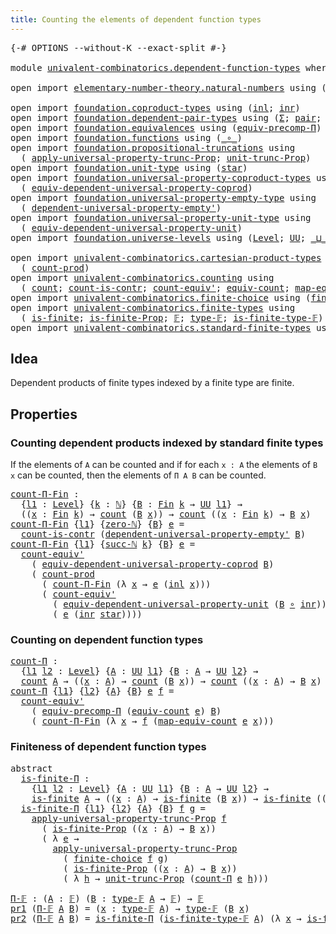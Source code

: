 ```yaml
---
title: Counting the elements of dependent function types
---
```


<pre class="Agda"><a id="75" class="Symbol">{-#</a> <a id="79" class="Keyword">OPTIONS</a> <a id="87" class="Pragma">--without-K</a> <a id="99" class="Pragma">--exact-split</a> <a id="113" class="Symbol">#-}</a>

<a id="118" class="Keyword">module</a> <a id="125" href="univalent-combinatorics.dependent-function-types.html" class="Module">univalent-combinatorics.dependent-function-types</a> <a id="174" class="Keyword">where</a>

<a id="181" class="Keyword">open</a> <a id="186" class="Keyword">import</a> <a id="193" href="elementary-number-theory.natural-numbers.html" class="Module">elementary-number-theory.natural-numbers</a> <a id="234" class="Keyword">using</a> <a id="240" class="Symbol">(</a><a id="241" href="elementary-number-theory.natural-numbers.html#1444" class="Datatype">ℕ</a><a id="242" class="Symbol">;</a> <a id="244" href="elementary-number-theory.natural-numbers.html#1465" class="InductiveConstructor">zero-ℕ</a><a id="250" class="Symbol">;</a> <a id="252" href="elementary-number-theory.natural-numbers.html#1478" class="InductiveConstructor">succ-ℕ</a><a id="258" class="Symbol">)</a>

<a id="261" class="Keyword">open</a> <a id="266" class="Keyword">import</a> <a id="273" href="foundation.coproduct-types.html" class="Module">foundation.coproduct-types</a> <a id="300" class="Keyword">using</a> <a id="306" class="Symbol">(</a><a id="307" href="foundation.coproduct-types.html#1239" class="InductiveConstructor">inl</a><a id="310" class="Symbol">;</a> <a id="312" href="foundation.coproduct-types.html#1262" class="InductiveConstructor">inr</a><a id="315" class="Symbol">)</a>
<a id="317" class="Keyword">open</a> <a id="322" class="Keyword">import</a> <a id="329" href="foundation.dependent-pair-types.html" class="Module">foundation.dependent-pair-types</a> <a id="361" class="Keyword">using</a> <a id="367" class="Symbol">(</a><a id="368" href="foundation-core.dependent-pair-types.html#502" class="Record">Σ</a><a id="369" class="Symbol">;</a> <a id="371" href="foundation-core.dependent-pair-types.html#575" class="InductiveConstructor">pair</a><a id="375" class="Symbol">;</a> <a id="377" href="foundation-core.dependent-pair-types.html#592" class="Field">pr1</a><a id="380" class="Symbol">;</a> <a id="382" href="foundation-core.dependent-pair-types.html#604" class="Field">pr2</a><a id="385" class="Symbol">)</a>
<a id="387" class="Keyword">open</a> <a id="392" class="Keyword">import</a> <a id="399" href="foundation.equivalences.html" class="Module">foundation.equivalences</a> <a id="423" class="Keyword">using</a> <a id="429" class="Symbol">(</a><a id="430" href="foundation.equivalences.html#7280" class="Function">equiv-precomp-Π</a><a id="445" class="Symbol">)</a>
<a id="447" class="Keyword">open</a> <a id="452" class="Keyword">import</a> <a id="459" href="foundation.functions.html" class="Module">foundation.functions</a> <a id="480" class="Keyword">using</a> <a id="486" class="Symbol">(</a><a id="487" href="foundation-core.functions.html#407" class="Function Operator">_∘_</a><a id="490" class="Symbol">)</a>
<a id="492" class="Keyword">open</a> <a id="497" class="Keyword">import</a> <a id="504" href="foundation.propositional-truncations.html" class="Module">foundation.propositional-truncations</a> <a id="541" class="Keyword">using</a>
  <a id="549" class="Symbol">(</a> <a id="551" href="foundation.propositional-truncations.html#5581" class="Function">apply-universal-property-trunc-Prop</a><a id="586" class="Symbol">;</a> <a id="588" href="foundation.propositional-truncations.html#2096" class="Function">unit-trunc-Prop</a><a id="603" class="Symbol">)</a>
<a id="605" class="Keyword">open</a> <a id="610" class="Keyword">import</a> <a id="617" href="foundation.unit-type.html" class="Module">foundation.unit-type</a> <a id="638" class="Keyword">using</a> <a id="644" class="Symbol">(</a><a id="645" href="foundation.unit-type.html#999" class="InductiveConstructor">star</a><a id="649" class="Symbol">)</a>
<a id="651" class="Keyword">open</a> <a id="656" class="Keyword">import</a> <a id="663" href="foundation.universal-property-coproduct-types.html" class="Module">foundation.universal-property-coproduct-types</a> <a id="709" class="Keyword">using</a>
  <a id="717" class="Symbol">(</a> <a id="719" href="foundation.universal-property-coproduct-types.html#1636" class="Function">equiv-dependent-universal-property-coprod</a><a id="760" class="Symbol">)</a>
<a id="762" class="Keyword">open</a> <a id="767" class="Keyword">import</a> <a id="774" href="foundation.universal-property-empty-type.html" class="Module">foundation.universal-property-empty-type</a> <a id="815" class="Keyword">using</a>
  <a id="823" class="Symbol">(</a> <a id="825" href="foundation.universal-property-empty-type.html#2261" class="Function">dependent-universal-property-empty&#39;</a><a id="860" class="Symbol">)</a>
<a id="862" class="Keyword">open</a> <a id="867" class="Keyword">import</a> <a id="874" href="foundation.universal-property-unit-type.html" class="Module">foundation.universal-property-unit-type</a> <a id="914" class="Keyword">using</a>
  <a id="922" class="Symbol">(</a> <a id="924" href="foundation.universal-property-unit-type.html#1728" class="Function">equiv-dependent-universal-property-unit</a><a id="963" class="Symbol">)</a>
<a id="965" class="Keyword">open</a> <a id="970" class="Keyword">import</a> <a id="977" href="foundation.universe-levels.html" class="Module">foundation.universe-levels</a> <a id="1004" class="Keyword">using</a> <a id="1010" class="Symbol">(</a><a id="1011" href="Agda.Primitive.html#597" class="Postulate">Level</a><a id="1016" class="Symbol">;</a> <a id="1018" href="foundation-core.universe-levels.html#222" class="Primitive">UU</a><a id="1020" class="Symbol">;</a> <a id="1022" href="Agda.Primitive.html#810" class="Primitive Operator">_⊔_</a><a id="1025" class="Symbol">)</a>

<a id="1028" class="Keyword">open</a> <a id="1033" class="Keyword">import</a> <a id="1040" href="univalent-combinatorics.cartesian-product-types.html" class="Module">univalent-combinatorics.cartesian-product-types</a> <a id="1088" class="Keyword">using</a>
  <a id="1096" class="Symbol">(</a> <a id="1098" href="univalent-combinatorics.cartesian-product-types.html#3160" class="Function">count-prod</a><a id="1108" class="Symbol">)</a>
<a id="1110" class="Keyword">open</a> <a id="1115" class="Keyword">import</a> <a id="1122" href="univalent-combinatorics.counting.html" class="Module">univalent-combinatorics.counting</a> <a id="1155" class="Keyword">using</a>
  <a id="1163" class="Symbol">(</a> <a id="1165" href="univalent-combinatorics.counting.html#1759" class="Function">count</a><a id="1170" class="Symbol">;</a> <a id="1172" href="univalent-combinatorics.counting.html#4602" class="Function">count-is-contr</a><a id="1186" class="Symbol">;</a> <a id="1188" href="univalent-combinatorics.counting.html#3288" class="Function">count-equiv&#39;</a><a id="1200" class="Symbol">;</a> <a id="1202" href="univalent-combinatorics.counting.html#1956" class="Function">equiv-count</a><a id="1213" class="Symbol">;</a> <a id="1215" href="univalent-combinatorics.counting.html#2030" class="Function">map-equiv-count</a><a id="1230" class="Symbol">)</a>
<a id="1232" class="Keyword">open</a> <a id="1237" class="Keyword">import</a> <a id="1244" href="univalent-combinatorics.finite-choice.html" class="Module">univalent-combinatorics.finite-choice</a> <a id="1282" class="Keyword">using</a> <a id="1288" class="Symbol">(</a><a id="1289" href="univalent-combinatorics.finite-choice.html#3765" class="Function">finite-choice</a><a id="1302" class="Symbol">)</a>
<a id="1304" class="Keyword">open</a> <a id="1309" class="Keyword">import</a> <a id="1316" href="univalent-combinatorics.finite-types.html" class="Module">univalent-combinatorics.finite-types</a> <a id="1353" class="Keyword">using</a>
  <a id="1361" class="Symbol">(</a> <a id="1363" href="univalent-combinatorics.finite-types.html#3664" class="Function">is-finite</a><a id="1372" class="Symbol">;</a> <a id="1374" href="univalent-combinatorics.finite-types.html#3573" class="Function">is-finite-Prop</a><a id="1388" class="Symbol">;</a> <a id="1390" href="univalent-combinatorics.finite-types.html#4055" class="Function">𝔽</a><a id="1391" class="Symbol">;</a> <a id="1393" href="univalent-combinatorics.finite-types.html#4103" class="Function">type-𝔽</a><a id="1399" class="Symbol">;</a> <a id="1401" href="univalent-combinatorics.finite-types.html#4154" class="Function">is-finite-type-𝔽</a><a id="1417" class="Symbol">)</a>
<a id="1419" class="Keyword">open</a> <a id="1424" class="Keyword">import</a> <a id="1431" href="univalent-combinatorics.standard-finite-types.html" class="Module">univalent-combinatorics.standard-finite-types</a> <a id="1477" class="Keyword">using</a> <a id="1483" class="Symbol">(</a><a id="1484" href="univalent-combinatorics.standard-finite-types.html#2085" class="Function">Fin</a><a id="1487" class="Symbol">)</a>
</pre>
## Idea

Dependent products of finite types indexed by a finite type are finite.

## Properties

### Counting dependent products indexed by standard finite types

If the elements of `A` can be counted and if for each `x : A` the elements of `B x` can be counted, then the elements of `Π A B` can be counted.

<pre class="Agda"><a id="count-Π-Fin"></a><a id="1811" href="univalent-combinatorics.dependent-function-types.html#1811" class="Function">count-Π-Fin</a> <a id="1823" class="Symbol">:</a>
  <a id="1827" class="Symbol">{</a><a id="1828" href="univalent-combinatorics.dependent-function-types.html#1828" class="Bound">l1</a> <a id="1831" class="Symbol">:</a> <a id="1833" href="Agda.Primitive.html#597" class="Postulate">Level</a><a id="1838" class="Symbol">}</a> <a id="1840" class="Symbol">{</a><a id="1841" href="univalent-combinatorics.dependent-function-types.html#1841" class="Bound">k</a> <a id="1843" class="Symbol">:</a> <a id="1845" href="elementary-number-theory.natural-numbers.html#1444" class="Datatype">ℕ</a><a id="1846" class="Symbol">}</a> <a id="1848" class="Symbol">{</a><a id="1849" href="univalent-combinatorics.dependent-function-types.html#1849" class="Bound">B</a> <a id="1851" class="Symbol">:</a> <a id="1853" href="univalent-combinatorics.standard-finite-types.html#2085" class="Function">Fin</a> <a id="1857" href="univalent-combinatorics.dependent-function-types.html#1841" class="Bound">k</a> <a id="1859" class="Symbol">→</a> <a id="1861" href="foundation-core.universe-levels.html#222" class="Primitive">UU</a> <a id="1864" href="univalent-combinatorics.dependent-function-types.html#1828" class="Bound">l1</a><a id="1866" class="Symbol">}</a> <a id="1868" class="Symbol">→</a>
  <a id="1872" class="Symbol">((</a><a id="1874" href="univalent-combinatorics.dependent-function-types.html#1874" class="Bound">x</a> <a id="1876" class="Symbol">:</a> <a id="1878" href="univalent-combinatorics.standard-finite-types.html#2085" class="Function">Fin</a> <a id="1882" href="univalent-combinatorics.dependent-function-types.html#1841" class="Bound">k</a><a id="1883" class="Symbol">)</a> <a id="1885" class="Symbol">→</a> <a id="1887" href="univalent-combinatorics.counting.html#1759" class="Function">count</a> <a id="1893" class="Symbol">(</a><a id="1894" href="univalent-combinatorics.dependent-function-types.html#1849" class="Bound">B</a> <a id="1896" href="univalent-combinatorics.dependent-function-types.html#1874" class="Bound">x</a><a id="1897" class="Symbol">))</a> <a id="1900" class="Symbol">→</a> <a id="1902" href="univalent-combinatorics.counting.html#1759" class="Function">count</a> <a id="1908" class="Symbol">((</a><a id="1910" href="univalent-combinatorics.dependent-function-types.html#1910" class="Bound">x</a> <a id="1912" class="Symbol">:</a> <a id="1914" href="univalent-combinatorics.standard-finite-types.html#2085" class="Function">Fin</a> <a id="1918" href="univalent-combinatorics.dependent-function-types.html#1841" class="Bound">k</a><a id="1919" class="Symbol">)</a> <a id="1921" class="Symbol">→</a> <a id="1923" href="univalent-combinatorics.dependent-function-types.html#1849" class="Bound">B</a> <a id="1925" href="univalent-combinatorics.dependent-function-types.html#1910" class="Bound">x</a><a id="1926" class="Symbol">)</a>
<a id="1928" href="univalent-combinatorics.dependent-function-types.html#1811" class="Function">count-Π-Fin</a> <a id="1940" class="Symbol">{</a><a id="1941" href="univalent-combinatorics.dependent-function-types.html#1941" class="Bound">l1</a><a id="1943" class="Symbol">}</a> <a id="1945" class="Symbol">{</a><a id="1946" href="elementary-number-theory.natural-numbers.html#1465" class="InductiveConstructor">zero-ℕ</a><a id="1952" class="Symbol">}</a> <a id="1954" class="Symbol">{</a><a id="1955" href="univalent-combinatorics.dependent-function-types.html#1955" class="Bound">B</a><a id="1956" class="Symbol">}</a> <a id="1958" href="univalent-combinatorics.dependent-function-types.html#1958" class="Bound">e</a> <a id="1960" class="Symbol">=</a>
  <a id="1964" href="univalent-combinatorics.counting.html#4602" class="Function">count-is-contr</a> <a id="1979" class="Symbol">(</a><a id="1980" href="foundation.universal-property-empty-type.html#2261" class="Function">dependent-universal-property-empty&#39;</a> <a id="2016" href="univalent-combinatorics.dependent-function-types.html#1955" class="Bound">B</a><a id="2017" class="Symbol">)</a>
<a id="2019" href="univalent-combinatorics.dependent-function-types.html#1811" class="Function">count-Π-Fin</a> <a id="2031" class="Symbol">{</a><a id="2032" href="univalent-combinatorics.dependent-function-types.html#2032" class="Bound">l1</a><a id="2034" class="Symbol">}</a> <a id="2036" class="Symbol">{</a><a id="2037" href="elementary-number-theory.natural-numbers.html#1478" class="InductiveConstructor">succ-ℕ</a> <a id="2044" href="univalent-combinatorics.dependent-function-types.html#2044" class="Bound">k</a><a id="2045" class="Symbol">}</a> <a id="2047" class="Symbol">{</a><a id="2048" href="univalent-combinatorics.dependent-function-types.html#2048" class="Bound">B</a><a id="2049" class="Symbol">}</a> <a id="2051" href="univalent-combinatorics.dependent-function-types.html#2051" class="Bound">e</a> <a id="2053" class="Symbol">=</a>
  <a id="2057" href="univalent-combinatorics.counting.html#3288" class="Function">count-equiv&#39;</a>
    <a id="2074" class="Symbol">(</a> <a id="2076" href="foundation.universal-property-coproduct-types.html#1636" class="Function">equiv-dependent-universal-property-coprod</a> <a id="2118" href="univalent-combinatorics.dependent-function-types.html#2048" class="Bound">B</a><a id="2119" class="Symbol">)</a>
    <a id="2125" class="Symbol">(</a> <a id="2127" href="univalent-combinatorics.cartesian-product-types.html#3160" class="Function">count-prod</a>
      <a id="2144" class="Symbol">(</a> <a id="2146" href="univalent-combinatorics.dependent-function-types.html#1811" class="Function">count-Π-Fin</a> <a id="2158" class="Symbol">(λ</a> <a id="2161" href="univalent-combinatorics.dependent-function-types.html#2161" class="Bound">x</a> <a id="2163" class="Symbol">→</a> <a id="2165" href="univalent-combinatorics.dependent-function-types.html#2051" class="Bound">e</a> <a id="2167" class="Symbol">(</a><a id="2168" href="foundation.coproduct-types.html#1239" class="InductiveConstructor">inl</a> <a id="2172" href="univalent-combinatorics.dependent-function-types.html#2161" class="Bound">x</a><a id="2173" class="Symbol">)))</a>
      <a id="2183" class="Symbol">(</a> <a id="2185" href="univalent-combinatorics.counting.html#3288" class="Function">count-equiv&#39;</a>
        <a id="2206" class="Symbol">(</a> <a id="2208" href="foundation.universal-property-unit-type.html#1728" class="Function">equiv-dependent-universal-property-unit</a> <a id="2248" class="Symbol">(</a><a id="2249" href="univalent-combinatorics.dependent-function-types.html#2048" class="Bound">B</a> <a id="2251" href="foundation-core.functions.html#407" class="Function Operator">∘</a> <a id="2253" href="foundation.coproduct-types.html#1262" class="InductiveConstructor">inr</a><a id="2256" class="Symbol">))</a>
        <a id="2267" class="Symbol">(</a> <a id="2269" href="univalent-combinatorics.dependent-function-types.html#2051" class="Bound">e</a> <a id="2271" class="Symbol">(</a><a id="2272" href="foundation.coproduct-types.html#1262" class="InductiveConstructor">inr</a> <a id="2276" href="foundation.unit-type.html#999" class="InductiveConstructor">star</a><a id="2280" class="Symbol">))))</a>
</pre>
### Counting on dependent function types

<pre class="Agda"><a id="count-Π"></a><a id="2340" href="univalent-combinatorics.dependent-function-types.html#2340" class="Function">count-Π</a> <a id="2348" class="Symbol">:</a>
  <a id="2352" class="Symbol">{</a><a id="2353" href="univalent-combinatorics.dependent-function-types.html#2353" class="Bound">l1</a> <a id="2356" href="univalent-combinatorics.dependent-function-types.html#2356" class="Bound">l2</a> <a id="2359" class="Symbol">:</a> <a id="2361" href="Agda.Primitive.html#597" class="Postulate">Level</a><a id="2366" class="Symbol">}</a> <a id="2368" class="Symbol">{</a><a id="2369" href="univalent-combinatorics.dependent-function-types.html#2369" class="Bound">A</a> <a id="2371" class="Symbol">:</a> <a id="2373" href="foundation-core.universe-levels.html#222" class="Primitive">UU</a> <a id="2376" href="univalent-combinatorics.dependent-function-types.html#2353" class="Bound">l1</a><a id="2378" class="Symbol">}</a> <a id="2380" class="Symbol">{</a><a id="2381" href="univalent-combinatorics.dependent-function-types.html#2381" class="Bound">B</a> <a id="2383" class="Symbol">:</a> <a id="2385" href="univalent-combinatorics.dependent-function-types.html#2369" class="Bound">A</a> <a id="2387" class="Symbol">→</a> <a id="2389" href="foundation-core.universe-levels.html#222" class="Primitive">UU</a> <a id="2392" href="univalent-combinatorics.dependent-function-types.html#2356" class="Bound">l2</a><a id="2394" class="Symbol">}</a> <a id="2396" class="Symbol">→</a>
  <a id="2400" href="univalent-combinatorics.counting.html#1759" class="Function">count</a> <a id="2406" href="univalent-combinatorics.dependent-function-types.html#2369" class="Bound">A</a> <a id="2408" class="Symbol">→</a> <a id="2410" class="Symbol">((</a><a id="2412" href="univalent-combinatorics.dependent-function-types.html#2412" class="Bound">x</a> <a id="2414" class="Symbol">:</a> <a id="2416" href="univalent-combinatorics.dependent-function-types.html#2369" class="Bound">A</a><a id="2417" class="Symbol">)</a> <a id="2419" class="Symbol">→</a> <a id="2421" href="univalent-combinatorics.counting.html#1759" class="Function">count</a> <a id="2427" class="Symbol">(</a><a id="2428" href="univalent-combinatorics.dependent-function-types.html#2381" class="Bound">B</a> <a id="2430" href="univalent-combinatorics.dependent-function-types.html#2412" class="Bound">x</a><a id="2431" class="Symbol">))</a> <a id="2434" class="Symbol">→</a> <a id="2436" href="univalent-combinatorics.counting.html#1759" class="Function">count</a> <a id="2442" class="Symbol">((</a><a id="2444" href="univalent-combinatorics.dependent-function-types.html#2444" class="Bound">x</a> <a id="2446" class="Symbol">:</a> <a id="2448" href="univalent-combinatorics.dependent-function-types.html#2369" class="Bound">A</a><a id="2449" class="Symbol">)</a> <a id="2451" class="Symbol">→</a> <a id="2453" href="univalent-combinatorics.dependent-function-types.html#2381" class="Bound">B</a> <a id="2455" href="univalent-combinatorics.dependent-function-types.html#2444" class="Bound">x</a><a id="2456" class="Symbol">)</a>
<a id="2458" href="univalent-combinatorics.dependent-function-types.html#2340" class="Function">count-Π</a> <a id="2466" class="Symbol">{</a><a id="2467" href="univalent-combinatorics.dependent-function-types.html#2467" class="Bound">l1</a><a id="2469" class="Symbol">}</a> <a id="2471" class="Symbol">{</a><a id="2472" href="univalent-combinatorics.dependent-function-types.html#2472" class="Bound">l2</a><a id="2474" class="Symbol">}</a> <a id="2476" class="Symbol">{</a><a id="2477" href="univalent-combinatorics.dependent-function-types.html#2477" class="Bound">A</a><a id="2478" class="Symbol">}</a> <a id="2480" class="Symbol">{</a><a id="2481" href="univalent-combinatorics.dependent-function-types.html#2481" class="Bound">B</a><a id="2482" class="Symbol">}</a> <a id="2484" href="univalent-combinatorics.dependent-function-types.html#2484" class="Bound">e</a> <a id="2486" href="univalent-combinatorics.dependent-function-types.html#2486" class="Bound">f</a> <a id="2488" class="Symbol">=</a>
  <a id="2492" href="univalent-combinatorics.counting.html#3288" class="Function">count-equiv&#39;</a>
    <a id="2509" class="Symbol">(</a> <a id="2511" href="foundation.equivalences.html#7280" class="Function">equiv-precomp-Π</a> <a id="2527" class="Symbol">(</a><a id="2528" href="univalent-combinatorics.counting.html#1956" class="Function">equiv-count</a> <a id="2540" href="univalent-combinatorics.dependent-function-types.html#2484" class="Bound">e</a><a id="2541" class="Symbol">)</a> <a id="2543" href="univalent-combinatorics.dependent-function-types.html#2481" class="Bound">B</a><a id="2544" class="Symbol">)</a>
    <a id="2550" class="Symbol">(</a> <a id="2552" href="univalent-combinatorics.dependent-function-types.html#1811" class="Function">count-Π-Fin</a> <a id="2564" class="Symbol">(λ</a> <a id="2567" href="univalent-combinatorics.dependent-function-types.html#2567" class="Bound">x</a> <a id="2569" class="Symbol">→</a> <a id="2571" href="univalent-combinatorics.dependent-function-types.html#2486" class="Bound">f</a> <a id="2573" class="Symbol">(</a><a id="2574" href="univalent-combinatorics.counting.html#2030" class="Function">map-equiv-count</a> <a id="2590" href="univalent-combinatorics.dependent-function-types.html#2484" class="Bound">e</a> <a id="2592" href="univalent-combinatorics.dependent-function-types.html#2567" class="Bound">x</a><a id="2593" class="Symbol">)))</a>
</pre>
### Finiteness of dependent function types

<pre class="Agda"><a id="2654" class="Keyword">abstract</a>
  <a id="is-finite-Π"></a><a id="2665" href="univalent-combinatorics.dependent-function-types.html#2665" class="Function">is-finite-Π</a> <a id="2677" class="Symbol">:</a>
    <a id="2683" class="Symbol">{</a><a id="2684" href="univalent-combinatorics.dependent-function-types.html#2684" class="Bound">l1</a> <a id="2687" href="univalent-combinatorics.dependent-function-types.html#2687" class="Bound">l2</a> <a id="2690" class="Symbol">:</a> <a id="2692" href="Agda.Primitive.html#597" class="Postulate">Level</a><a id="2697" class="Symbol">}</a> <a id="2699" class="Symbol">{</a><a id="2700" href="univalent-combinatorics.dependent-function-types.html#2700" class="Bound">A</a> <a id="2702" class="Symbol">:</a> <a id="2704" href="foundation-core.universe-levels.html#222" class="Primitive">UU</a> <a id="2707" href="univalent-combinatorics.dependent-function-types.html#2684" class="Bound">l1</a><a id="2709" class="Symbol">}</a> <a id="2711" class="Symbol">{</a><a id="2712" href="univalent-combinatorics.dependent-function-types.html#2712" class="Bound">B</a> <a id="2714" class="Symbol">:</a> <a id="2716" href="univalent-combinatorics.dependent-function-types.html#2700" class="Bound">A</a> <a id="2718" class="Symbol">→</a> <a id="2720" href="foundation-core.universe-levels.html#222" class="Primitive">UU</a> <a id="2723" href="univalent-combinatorics.dependent-function-types.html#2687" class="Bound">l2</a><a id="2725" class="Symbol">}</a> <a id="2727" class="Symbol">→</a>
    <a id="2733" href="univalent-combinatorics.finite-types.html#3664" class="Function">is-finite</a> <a id="2743" href="univalent-combinatorics.dependent-function-types.html#2700" class="Bound">A</a> <a id="2745" class="Symbol">→</a> <a id="2747" class="Symbol">((</a><a id="2749" href="univalent-combinatorics.dependent-function-types.html#2749" class="Bound">x</a> <a id="2751" class="Symbol">:</a> <a id="2753" href="univalent-combinatorics.dependent-function-types.html#2700" class="Bound">A</a><a id="2754" class="Symbol">)</a> <a id="2756" class="Symbol">→</a> <a id="2758" href="univalent-combinatorics.finite-types.html#3664" class="Function">is-finite</a> <a id="2768" class="Symbol">(</a><a id="2769" href="univalent-combinatorics.dependent-function-types.html#2712" class="Bound">B</a> <a id="2771" href="univalent-combinatorics.dependent-function-types.html#2749" class="Bound">x</a><a id="2772" class="Symbol">))</a> <a id="2775" class="Symbol">→</a> <a id="2777" href="univalent-combinatorics.finite-types.html#3664" class="Function">is-finite</a> <a id="2787" class="Symbol">((</a><a id="2789" href="univalent-combinatorics.dependent-function-types.html#2789" class="Bound">x</a> <a id="2791" class="Symbol">:</a> <a id="2793" href="univalent-combinatorics.dependent-function-types.html#2700" class="Bound">A</a><a id="2794" class="Symbol">)</a> <a id="2796" class="Symbol">→</a> <a id="2798" href="univalent-combinatorics.dependent-function-types.html#2712" class="Bound">B</a> <a id="2800" href="univalent-combinatorics.dependent-function-types.html#2789" class="Bound">x</a><a id="2801" class="Symbol">)</a>
  <a id="2805" href="univalent-combinatorics.dependent-function-types.html#2665" class="Function">is-finite-Π</a> <a id="2817" class="Symbol">{</a><a id="2818" href="univalent-combinatorics.dependent-function-types.html#2818" class="Bound">l1</a><a id="2820" class="Symbol">}</a> <a id="2822" class="Symbol">{</a><a id="2823" href="univalent-combinatorics.dependent-function-types.html#2823" class="Bound">l2</a><a id="2825" class="Symbol">}</a> <a id="2827" class="Symbol">{</a><a id="2828" href="univalent-combinatorics.dependent-function-types.html#2828" class="Bound">A</a><a id="2829" class="Symbol">}</a> <a id="2831" class="Symbol">{</a><a id="2832" href="univalent-combinatorics.dependent-function-types.html#2832" class="Bound">B</a><a id="2833" class="Symbol">}</a> <a id="2835" href="univalent-combinatorics.dependent-function-types.html#2835" class="Bound">f</a> <a id="2837" href="univalent-combinatorics.dependent-function-types.html#2837" class="Bound">g</a> <a id="2839" class="Symbol">=</a>
    <a id="2845" href="foundation.propositional-truncations.html#5581" class="Function">apply-universal-property-trunc-Prop</a> <a id="2881" href="univalent-combinatorics.dependent-function-types.html#2835" class="Bound">f</a>
      <a id="2889" class="Symbol">(</a> <a id="2891" href="univalent-combinatorics.finite-types.html#3573" class="Function">is-finite-Prop</a> <a id="2906" class="Symbol">((</a><a id="2908" href="univalent-combinatorics.dependent-function-types.html#2908" class="Bound">x</a> <a id="2910" class="Symbol">:</a> <a id="2912" href="univalent-combinatorics.dependent-function-types.html#2828" class="Bound">A</a><a id="2913" class="Symbol">)</a> <a id="2915" class="Symbol">→</a> <a id="2917" href="univalent-combinatorics.dependent-function-types.html#2832" class="Bound">B</a> <a id="2919" href="univalent-combinatorics.dependent-function-types.html#2908" class="Bound">x</a><a id="2920" class="Symbol">))</a>
      <a id="2929" class="Symbol">(</a> <a id="2931" class="Symbol">λ</a> <a id="2933" href="univalent-combinatorics.dependent-function-types.html#2933" class="Bound">e</a> <a id="2935" class="Symbol">→</a>
        <a id="2945" href="foundation.propositional-truncations.html#5581" class="Function">apply-universal-property-trunc-Prop</a>
          <a id="2991" class="Symbol">(</a> <a id="2993" href="univalent-combinatorics.finite-choice.html#3765" class="Function">finite-choice</a> <a id="3007" href="univalent-combinatorics.dependent-function-types.html#2835" class="Bound">f</a> <a id="3009" href="univalent-combinatorics.dependent-function-types.html#2837" class="Bound">g</a><a id="3010" class="Symbol">)</a>
          <a id="3022" class="Symbol">(</a> <a id="3024" href="univalent-combinatorics.finite-types.html#3573" class="Function">is-finite-Prop</a> <a id="3039" class="Symbol">((</a><a id="3041" href="univalent-combinatorics.dependent-function-types.html#3041" class="Bound">x</a> <a id="3043" class="Symbol">:</a> <a id="3045" href="univalent-combinatorics.dependent-function-types.html#2828" class="Bound">A</a><a id="3046" class="Symbol">)</a> <a id="3048" class="Symbol">→</a> <a id="3050" href="univalent-combinatorics.dependent-function-types.html#2832" class="Bound">B</a> <a id="3052" href="univalent-combinatorics.dependent-function-types.html#3041" class="Bound">x</a><a id="3053" class="Symbol">))</a>
          <a id="3066" class="Symbol">(</a> <a id="3068" class="Symbol">λ</a> <a id="3070" href="univalent-combinatorics.dependent-function-types.html#3070" class="Bound">h</a> <a id="3072" class="Symbol">→</a> <a id="3074" href="foundation.propositional-truncations.html#2096" class="Function">unit-trunc-Prop</a> <a id="3090" class="Symbol">(</a><a id="3091" href="univalent-combinatorics.dependent-function-types.html#2340" class="Function">count-Π</a> <a id="3099" href="univalent-combinatorics.dependent-function-types.html#2933" class="Bound">e</a> <a id="3101" href="univalent-combinatorics.dependent-function-types.html#3070" class="Bound">h</a><a id="3102" class="Symbol">)))</a>

<a id="Π-𝔽"></a><a id="3107" href="univalent-combinatorics.dependent-function-types.html#3107" class="Function">Π-𝔽</a> <a id="3111" class="Symbol">:</a> <a id="3113" class="Symbol">(</a><a id="3114" href="univalent-combinatorics.dependent-function-types.html#3114" class="Bound">A</a> <a id="3116" class="Symbol">:</a> <a id="3118" href="univalent-combinatorics.finite-types.html#4055" class="Function">𝔽</a><a id="3119" class="Symbol">)</a> <a id="3121" class="Symbol">(</a><a id="3122" href="univalent-combinatorics.dependent-function-types.html#3122" class="Bound">B</a> <a id="3124" class="Symbol">:</a> <a id="3126" href="univalent-combinatorics.finite-types.html#4103" class="Function">type-𝔽</a> <a id="3133" href="univalent-combinatorics.dependent-function-types.html#3114" class="Bound">A</a> <a id="3135" class="Symbol">→</a> <a id="3137" href="univalent-combinatorics.finite-types.html#4055" class="Function">𝔽</a><a id="3138" class="Symbol">)</a> <a id="3140" class="Symbol">→</a> <a id="3142" href="univalent-combinatorics.finite-types.html#4055" class="Function">𝔽</a>
<a id="3144" href="foundation-core.dependent-pair-types.html#592" class="Field">pr1</a> <a id="3148" class="Symbol">(</a><a id="3149" href="univalent-combinatorics.dependent-function-types.html#3107" class="Function">Π-𝔽</a> <a id="3153" href="univalent-combinatorics.dependent-function-types.html#3153" class="Bound">A</a> <a id="3155" href="univalent-combinatorics.dependent-function-types.html#3155" class="Bound">B</a><a id="3156" class="Symbol">)</a> <a id="3158" class="Symbol">=</a> <a id="3160" class="Symbol">(</a><a id="3161" href="univalent-combinatorics.dependent-function-types.html#3161" class="Bound">x</a> <a id="3163" class="Symbol">:</a> <a id="3165" href="univalent-combinatorics.finite-types.html#4103" class="Function">type-𝔽</a> <a id="3172" href="univalent-combinatorics.dependent-function-types.html#3153" class="Bound">A</a><a id="3173" class="Symbol">)</a> <a id="3175" class="Symbol">→</a> <a id="3177" href="univalent-combinatorics.finite-types.html#4103" class="Function">type-𝔽</a> <a id="3184" class="Symbol">(</a><a id="3185" href="univalent-combinatorics.dependent-function-types.html#3155" class="Bound">B</a> <a id="3187" href="univalent-combinatorics.dependent-function-types.html#3161" class="Bound">x</a><a id="3188" class="Symbol">)</a>
<a id="3190" href="foundation-core.dependent-pair-types.html#604" class="Field">pr2</a> <a id="3194" class="Symbol">(</a><a id="3195" href="univalent-combinatorics.dependent-function-types.html#3107" class="Function">Π-𝔽</a> <a id="3199" href="univalent-combinatorics.dependent-function-types.html#3199" class="Bound">A</a> <a id="3201" href="univalent-combinatorics.dependent-function-types.html#3201" class="Bound">B</a><a id="3202" class="Symbol">)</a> <a id="3204" class="Symbol">=</a> <a id="3206" href="univalent-combinatorics.dependent-function-types.html#2665" class="Function">is-finite-Π</a> <a id="3218" class="Symbol">(</a><a id="3219" href="univalent-combinatorics.finite-types.html#4154" class="Function">is-finite-type-𝔽</a> <a id="3236" href="univalent-combinatorics.dependent-function-types.html#3199" class="Bound">A</a><a id="3237" class="Symbol">)</a> <a id="3239" class="Symbol">(λ</a> <a id="3242" href="univalent-combinatorics.dependent-function-types.html#3242" class="Bound">x</a> <a id="3244" class="Symbol">→</a> <a id="3246" href="univalent-combinatorics.finite-types.html#4154" class="Function">is-finite-type-𝔽</a> <a id="3263" class="Symbol">(</a><a id="3264" href="univalent-combinatorics.dependent-function-types.html#3201" class="Bound">B</a> <a id="3266" href="univalent-combinatorics.dependent-function-types.html#3242" class="Bound">x</a><a id="3267" class="Symbol">))</a>
</pre>